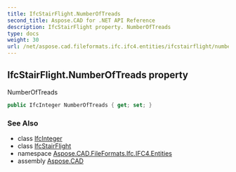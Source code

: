 ```yaml
---
title: IfcStairFlight.NumberOfTreads
second_title: Aspose.CAD for .NET API Reference
description: IfcStairFlight property. NumberOfTreads
type: docs
weight: 30
url: /net/aspose.cad.fileformats.ifc.ifc4.entities/ifcstairflight/numberoftreads/
---
```

## IfcStairFlight.NumberOfTreads property

NumberOfTreads

```csharp
public IfcInteger NumberOfTreads { get; set; }
```

### See Also

* class [IfcInteger](../../../aspose.cad.fileformats.ifc.ifc4.types/ifcinteger/)
* class [IfcStairFlight](../)
* namespace [Aspose.CAD.FileFormats.Ifc.IFC4.Entities](../../ifcstairflight/)
* assembly [Aspose.CAD](../../../)


